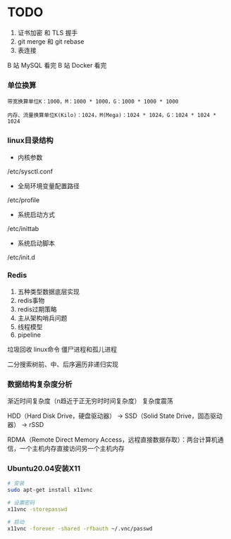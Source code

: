 # TODO 

1. 证书加密 和 TLS 握手
2. git merge 和 git rebase
3. 表连接

B 站 MySQL 看完
B 站 Docker 看完 


### 单位换算

```
带宽换算单位K：1000，M：1000 * 1000，G：1000 * 1000 * 1000

内存、流量换算单位K(Kilo)：1024，M(Mega)：1024 * 1024，G：1024 * 1024 * 1024
```


### linux目录结构

* 内核参数

/etc/sysctl.conf

* 全局环境变量配置路径

/etc/profile

* 系统启动方式

/etc/inittab

* 系统启动脚本

/etc/init.d


### Redis

1. 五种类型数据底层实现
2. redis事物
3. redis过期策略
4. 主从架构哨兵问题
5. 线程模型
6. pipeline


垃圾回收
linux命令
僵尸进程和孤儿进程

二分搜索树前、中、后序遍历非递归实现


### 数据结构复杂度分析

渐近时间复杂度（n趋近于正无穷时时间复杂度）
复杂度震荡



HDD（Hard Disk Drive，硬盘驱动器） -> SSD（Solid State Drive，固态驱动器） -> rSSD

RDMA（Remote Direct Memory Access，远程直接数据存取）：两台计算机通信，一个主机内存直接访问另一个主机内存


### Ubuntu20.04安装X11

```bash
# 安装
sudo apt-get install x11vnc

# 设置密码
x11vnc -storepasswd

# 启动
x11vnc -forever -shared -rfbauth ~/.vnc/passwd
```
